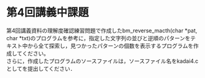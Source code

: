 # 第4回講義中課題
第4回講義資料の理解度確認練習問題で作成したbm_reverse_macth(char *pat, char *txt)のプログラムを参考に，指定した文字列の並びと逆順のパターンをテキスト中から全て探索し，見つかったパターンの個数を表示するプログラムを作成してください。   
さらに，作成したプログラムのソースファイルは，ソースファイル名をkadai4.cとしてを提出してください．
